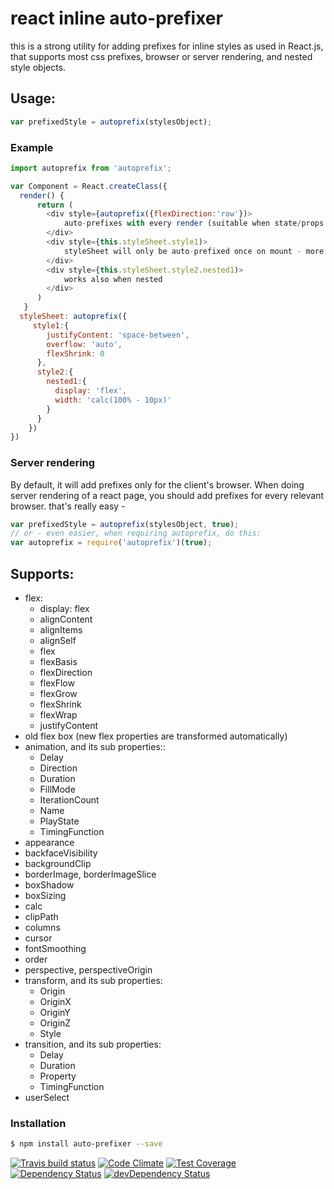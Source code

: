# react inline auto-prefixer

this is a strong utility for adding prefixes for inline styles as used in React.js, that supports most css prefixes, browser or server rendering, and nested style objects.&nbsp;

## Usage:
```javascript
var prefixedStyle = autoprefix(stylesObject);
````
### Example
```javascript
import autoprefix from 'autoprefix';

var Component = React.createClass({
  render() {
      return (
        <div style={autoprefix({flexDirection:'row'})>
            auto-prefixes with every render (suitable when state/props                changes style)
        </div>
        <div style={this.styleSheet.style1)>
            styleSheet will only be auto-prefixed once on mount - more                 performant
        </div>
        <div style={this.styleSheet.style2.nested1)>
            works also when nested
        </div>
      )
   }
  styleSheet: autoprefix({
     style1:{
        justifyContent: 'space-between',
        overflow: 'auto',
        flexShrink: 0
      },
      style2:{
        nested1:{
          display: 'flex',
          width: 'calc(100% - 10px)'
        }
      }
    })
})

```

### Server rendering
By default, it will add prefixes only for the client's browser. When doing server rendering of a react page, you should add prefixes for every relevant browser. that's really easy -

```javascript
var prefixedStyle = autoprefix(stylesObject, true);
// or - even easier, when requiring autoprefix, do this:
var autoprefix = require('autoprefix')(true);
````

## Supports:
- flex:
  - display: flex
  - alignContent
  - alignItems
  - alignSelf
  - flex
  - flexBasis
  - flexDirection
  - flexFlow
  - flexGrow
  - flexShrink
  - flexWrap
  - justifyContent
- old flex box (new flex properties are transformed automatically)
- animation, and its sub properties::
  - Delay
  - Direction
  - Duration
  - FillMode
  - IterationCount
  - Name
  - PlayState
  - TimingFunction
- appearance
- backfaceVisibility
- backgroundClip
- borderImage, borderImageSlice
- boxShadow
- boxSizing
- calc
- clipPath
- columns
- cursor
- fontSmoothing
- order
- perspective, perspectiveOrigin
- transform, and its sub properties:
  - Origin
  - OriginX
  - OriginY
  - OriginZ
  - Style
- transition, and its sub properties:
  - Delay
  - Duration
  - Property
  - TimingFunction
- userSelect


### Installation

```sh
$ npm install auto-prefixer --save
```


[![Travis build status](http://img.shields.io/travis/yonatanmn/react-inline-auto-prefixer.svg?style=flat)](https://travis-ci.org/yonatanmn/react-inline-auto-prefixer)
[![Code Climate](https://codeclimate.com/github/yonatanmn/react-inline-auto-prefixer/badges/gpa.svg)](https://codeclimate.com/github/yonatanmn/react-inline-auto-prefixer)
[![Test Coverage](https://codeclimate.com/github/yonatanmn/react-inline-auto-prefixer/badges/coverage.svg)](https://codeclimate.com/github/yonatanmn/react-inline-auto-prefixer)
[![Dependency Status](https://david-dm.org/yonatanmn/react-inline-auto-prefixer.svg)](https://david-dm.org/yonatanmn/react-inline-auto-prefixer)
[![devDependency Status](https://david-dm.org/yonatanmn/react-inline-auto-prefixer/dev-status.svg)](https://david-dm.org/yonatanmn/react-inline-auto-prefixer#info=devDependencies)
